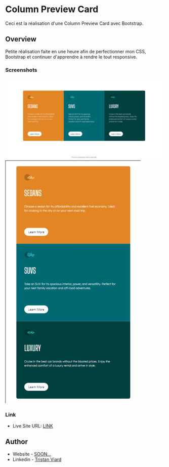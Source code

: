 # Column Preview Card

Ceci est la réalisation d'une Column Preview Card avec Bootstrap.




## Overview

Petite réalisation faite en une heure afin de perfectionner mon CSS, Bootstrap et continuer d'apprendre à rendre le tout responsive.


### Screenshots

![SCREEN](./images/Screenshot.png)
![SCREEN](./images/Screenshot2.png)

### Link

- Live Site URL: [LINK](http://column-preview-card.alwaysdata.net)

## Author

- Website - [SOON...]()
- Linkedin - [Tristan Viard](https://www.linkedin.com/in/tristan-viard/)

